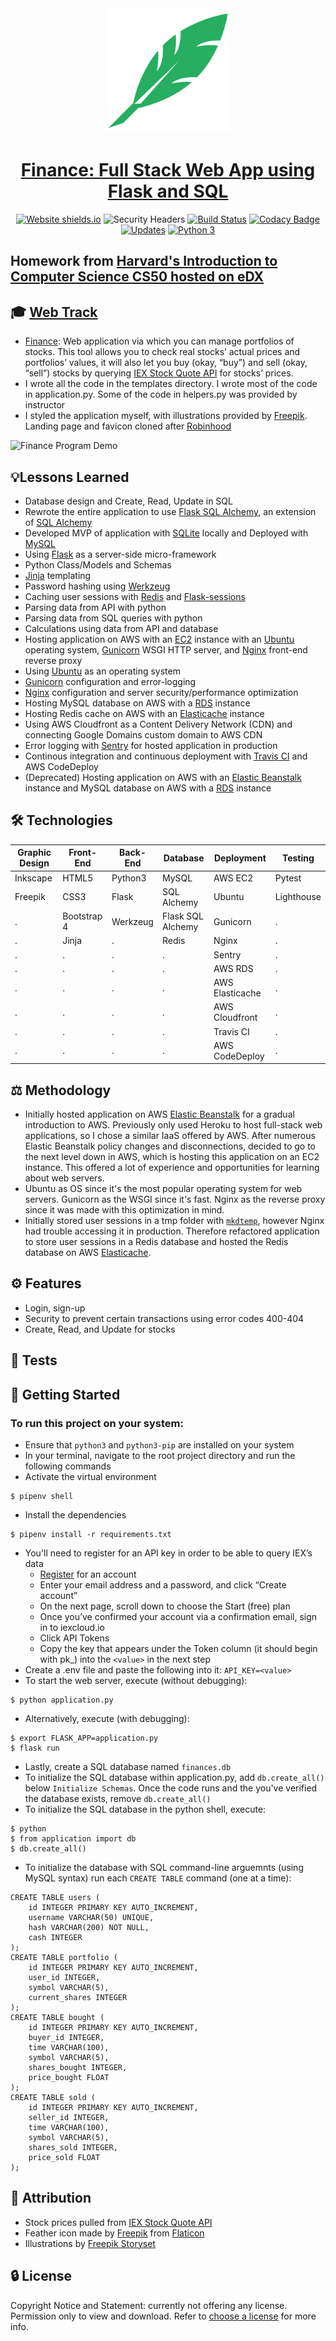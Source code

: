 <div align="center">
  <img width="200" src="static/favicon/android-chrome-512x512.png" alt="Robynhood logo">

# [Finance: Full Stack Web App using Flask and SQL](http://robynhood.app/)
[![Website shields.io](https://img.shields.io/website-up-down-green-red/http/shields.io.svg)](http://flask-env.eba-z6mwdiua.us-west-2.elasticbeanstalk.com/)
![Security Headers](https://img.shields.io/security-headers?url=http%3A%2F%2Fflask-env.eba-z6mwdiua.us-west-2.elasticbeanstalk.com%2F)
[![Build Status](https://travis-ci.org/JacobGrisham/Finance-Full-Stack-Web-App-using-Flask-and-SQL.svg?branch=master)](https://travis-ci.org/JacobGrisham/Finance-Full-Stack-Web-App-using-Flask-and-SQL)
[![Codacy Badge](https://app.codacy.com/project/badge/Grade/323b83dec4c44b78bde6a4b2aa3477ec)](https://www.codacy.com/gh/JacobGrisham/Finance-Full-Stack-Web-App-using-Flask-and-SQL/dashboard?utm_source=github.com&amp;utm_medium=referral&amp;utm_content=JacobGrisham/Finance-Full-Stack-Web-App-using-Flask-and-SQL&amp;utm_campaign=Badge_Grade)
[![Updates](https://pyup.io/repos/github/JacobGrisham/Finance-Full-Stack-Web-App-using-Flask-and-SQL/shield.svg)](https://pyup.io/repos/github/JacobGrisham/Finance-Full-Stack-Web-App-using-Flask-and-SQL/)
[![Python 3](https://pyup.io/repos/github/JacobGrisham/Finance-Full-Stack-Web-App-using-Flask-and-SQL/python-3-shield.svg)](https://pyup.io/repos/github/JacobGrisham/Finance-Full-Stack-Web-App-using-Flask-and-SQL/)
</div>

## Homework from [Harvard's Introduction to Computer Science CS50 hosted on eDX](https://www.edx.org/course/cs50s-introduction-to-computer-science)
## 🎓 [Web Track](https://cs50.harvard.edu/x/2020/tracks/web/)
-   [Finance](https://cs50.harvard.edu/x/2020/tracks/web/finance/): Web application via which you can manage portfolios of stocks. This tool allows you to check real stocks’ actual prices and portfolios’ values, it will also let you buy (okay, “buy”) and sell (okay, “sell”) stocks by querying [IEX Stock Quote API](https://iexcloud.io/docs/api/#quote) for stocks’ prices.
-   I wrote all the code in the templates directory. I wrote most of the code in application.py. Some of the code in helpers.py was provided by instructor
-   I styled the application myself, with illustrations provided by [Freepik](http://www.freepik.com/). Landing page and favicon cloned after [Robinhood](https://robinhood.com/us/en/)

![Finance Program Demo](img/demo.gif)

## 💡Lessons Learned
-   Database design and Create, Read, Update in SQL
-   Rewrote the entire application to use [Flask SQL Alchemy](https://flask-sqlalchemy.palletsprojects.com/en/2.x/), an extension of [SQL Alchemy](https://www.sqlalchemy.org/)
-   Developed MVP of application with [SQLite](https://www.sqlite.org/index.html) locally and Deployed with [MySQL](https://www.mysql.com/)
-   Using [Flask](https://flask.palletsprojects.com/en/1.1.x/) as a server-side micro-framework
-   Python Class/Models and Schemas
-   [Jinja](https://jinja.palletsprojects.com/en/2.11.x/) templating
-   Password hashing using [Werkzeug](https://werkzeug.palletsprojects.com/en/1.0.x/)
-   Caching user sessions with [Redis](https://redis.io/) and [Flask-sessions](https://flask-session.readthedocs.io/en/latest/)
-   Parsing data from API with python
-   Parsing data from SQL queries with python
-   Calculations using data from API and database
-   Hosting application on AWS with an [EC2](https://aws.amazon.com/ec2/) instance with an [Ubuntu](https://ubuntu.com/) operating system, [Gunicorn](https://gunicorn.org/) WSGI HTTP server, and [Nginx](https://www.nginx.com/) front-end reverse proxy
-   Using [Ubuntu](https://ubuntu.com/) as an operating system
-   [Gunicorn](https://gunicorn.org/) configuration and error-logging
-   [Nginx](https://www.nginx.com/) configuration and server security/performance optimization
-   Hosting MySQL database on AWS with a [RDS](https://aws.amazon.com/rds/) instance
-   Hosting Redis cache on AWS with an [Elasticache](https://aws.amazon.com/elasticache/) instance
-   Using AWS Cloudfront as a Content Delivery Network (CDN) and connecting Google Domains custom domain to AWS CDN
-   Error logging with [Sentry](https://sentry.io/welcome/) for hosted application in production
-   Continous integration and continuous deployment with [Travis CI](https://travis-ci.org/) and AWS CodeDeploy
-   (Deprecated) Hosting application on AWS with an [Elastic Beanstalk](https://aws.amazon.com/elasticbeanstalk/) instance and MySQL database on AWS with a [RDS](https://aws.amazon.com/rds/) instance

## 🛠 Technologies
|Graphic Design |Front-End			|Back-End				|Database				|Deployment			|Testing 				|
| ------------- | ------------- | ------------- | ------------- | ------------- | --------------|
|Inkscape				|HTML5	 				|Python3  			|MySQL  				|AWS EC2   			|Pytest					|
|Freepik				|CSS3	 					|Flask					|SQL Alchemy		|Ubuntu      		|Lighthouse			|
|.							|Bootstrap 4		|Werkzeug				|Flask SQL Alchemy|Gunicorn			|.							|
|.							|Jinja					|.							|Redis					|Nginx 					|.							|
|.							|.							|.							|.							|Sentry					|.							|
|.							|.							|.	  					|.	   					|AWS RDS				|.       				|
|.							|.							|.							|.							|AWS Elasticache|.							|
|.							|.							|.							|.							|AWS Cloudfront	|.							|
|.							|.							|.							|.							|Travis CI			|.							|
|.							|.							|.							|.							|AWS CodeDeploy	|.							|

## ⚖️ Methodology
-   Initially hosted application on AWS [Elastic Beanstalk](https://aws.amazon.com/elasticbeanstalk/) for a gradual introduction to AWS. Previously only used Heroku to host full-stack web applications, so I chose a similar IaaS offered by AWS. After numerous Elastic Beanstalk policy changes and disconnections, decided to go to the next level down in AWS, which is hosting this application on an EC2 instance. This offered a lot of experience and opportunities for learning about web servers.
-   Ubuntu as OS since it's the most popular operating system for web servers. Gunicorn as the WSGI since it's fast. Nginx as the reverse proxy since it was made with this optimization in mind.
-   Initially stored user sessions in a tmp folder with [`mkdtemp`](https://docs.python.org/3/library/tempfile.html), however Nginx had trouble accessing it in production. Therefore refactored application to store user sessions in a Redis database and hosted the Redis database on AWS [Elasticache](https://aws.amazon.com/elasticache/).

## ⚙️ Features
-   Login, sign-up
-   Security to prevent certain transactions using error codes 400-404
-   Create, Read, and Update for stocks

## 📐 Tests

## 🚀 Getting Started
### To run this project on your system:
-   Ensure that `python3` and `python3-pip` are installed on your system
-   In your terminal, navigate to the root project directory and run the following commands
-   Activate the virtual environment
```
$ pipenv shell
```
-   Install the dependencies
```
$ pipenv install -r requirements.txt
```
-   You'll need to register for an API key in order to be able to query IEX’s data
	-   [Register](iexcloud.io/cloud-login#/register/) for an account
	-   Enter your email address and a password, and click “Create account”
	-   On the next page, scroll down to choose the Start (free) plan
	-   Once you’ve confirmed your account via a confirmation email, sign in to iexcloud.io
	-   Click API Tokens
	-   Copy the key that appears under the Token column (it should begin with pk_) into the `<value>` in the next step
-   Create a .env file and paste the following into it: `API_KEY=<value>`
-   To start the web server, execute (without debugging):
```
$ python application.py 
```
-   Alternatively, execute (with debugging):
```
$ export FLASK_APP=application.py
$ flask run
```
-   Lastly, create a SQL database named `finances.db`
-   To initialize the SQL database within application.py, add `db.create_all()` below `Initialize Schemas`. Once the code runs and the you've verified the database exists, remove `db.create_all()`
-   To initialize the SQL database in the python shell, execute:
```
$ python
$ from application import db
$ db.create_all()
```
-   To initialize the database with SQL command-line arguemnts (using MySQL syntax) run each `CREATE TABLE` command (one at a time):
```
CREATE TABLE users (
	id INTEGER PRIMARY KEY AUTO_INCREMENT,
	username VARCHAR(50) UNIQUE, 
	hash VARCHAR(200) NOT NULL, 
	cash INTEGER
);
CREATE TABLE portfolio (
	id INTEGER PRIMARY KEY AUTO_INCREMENT,
	user_id INTEGER, 
	symbol VARCHAR(5), 
	current_shares INTEGER
);
CREATE TABLE bought (
	id INTEGER PRIMARY KEY AUTO_INCREMENT,
	buyer_id INTEGER, 
	time VARCHAR(100), 
	symbol VARCHAR(5), 
	shares_bought INTEGER, 
	price_bought FLOAT
);
CREATE TABLE sold (
	id INTEGER PRIMARY KEY AUTO_INCREMENT,
	seller_id INTEGER, 
	time VARCHAR(100), 
	symbol VARCHAR(5), 
	shares_sold INTEGER, 
	price_sold FLOAT
);
```

## 📣 Attribution
-   Stock prices pulled from [IEX Stock Quote API](https://iexcloud.io/docs/api/#quote)
-   Feather icon made by [Freepik](http://www.freepik.com/) from [Flaticon](https://www.flaticon.com/free-icon/feather_105145?term=feather&page=1&position=85&related_item_id=105145)
-   Illustrations by [Freepik Storyset](https://storyset.com/people/rafiki)

## 🔒 License
Copyright Notice and Statement: currently not offering any license. Permission only to view and download. Refer to [choose a license](https://choosealicense.com/no-permission/) for more info.
